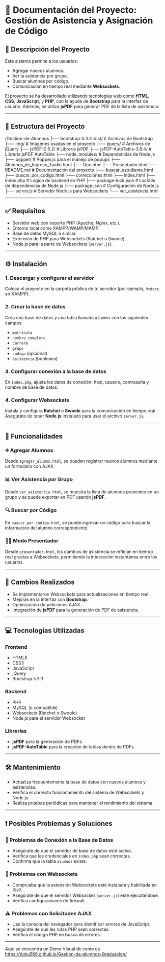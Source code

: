 # 📘 Documentación del Proyecto: Gestión de Asistencia y Asignación de Código

## 📝 Descripción del Proyecto
Este sistema permite a los usuarios:
- Agregar nuevos alumnos.
- Ver la asistencia por grupo.
- Buscar alumnos por código.
- Comunicación en tiempo real mediante **Websockets**.

El proyecto se ha desarrollado utilizando tecnologías web como **HTML**, **CSS**, **JavaScript**, y **PHP**, con la ayuda de **Bootstrap** para la interfaz de usuario. Además, se utiliza **jsPDF** para generar PDF de la lista de asistencia.

---

## 📁 Estructura del Proyecto

/Gestion-de-Alumnos 
├── bootstrap-5.3.3-dist/ # Archivos de Bootstrap 
├── img/ # Imágenes usadas en el proyecto 
├── jquery/ # Archivos de jQuery 
├── jsPDF-2.5.2/ # Librería jsPDF 
├── jsPDF-AutoTable-3.8.4/ # Librería jsPDF AutoTable 
├── node_modules/ # Dependencias de Node.js 
├── popper/ # Popper.js para el manejo de popups 
├── Alumnos_de_Ingreso_Tardio.html 
├── Doc.html 
├── Presentador.html 
├── README.md # Documentación del proyecto 
├── buscar_estudiante.html 
├── buscar_por_codigo.html 
├── correcciones.html 
├── index.html 
├── index.php # Lógica de backend en PHP 
├── package-lock.json # Lockfile de dependencias de Node.js 
├── package.json # Configuración de Node.js 
├── server.js # Servidor Node.js para Websockets 
└── ver_asistencia.html



---

## ✅ Requisitos

- Servidor web con soporte PHP (Apache, Nginx, etc.).
- Entorno local como XAMPP/WAMP/MAMP.
- Base de datos MySQL o similar.
- Extensión de PHP para Websockets (Ratchet o Swoole).
- Node.js para la parte de Websockets (`server.js`).

---

## ⚙️ Instalación

### 1. Descargar y configurar el servidor
Coloca el proyecto en la carpeta pública de tu servidor (por ejemplo, `htdocs` en XAMPP).

### 2. Crear la base de datos
Crea una base de datos y una tabla llamada `alumnos` con los siguientes campos:

- `matricula`
- `nombre_completo`
- `carrera`
- `grupo`
- `codigo` (opcional)
- `asistencia` (booleano)

### 3. Configurar conexión a la base de datos
En `index.php`, ajusta los datos de conexión: host, usuario, contraseña y nombre de base de datos.

### 4. Configurar Websockets
Instala y configura **Ratchet** o **Swoole** para la comunicación en tiempo real. Asegúrate de tener **Node.js** instalado para usar el archivo `server.js`.

---

## 🧩 Funcionalidades

### ➕ Agregar Alumnos
Desde `agregar_alumno.html`, se pueden registrar nuevos alumnos mediante un formulario con AJAX.

### 📊 Ver Asistencia por Grupo
Desde `ver_asistencia.html`, se muestra la lista de alumnos presentes en un grupo y se puede exportar en PDF usando **jsPDF**.

### 🔍 Buscar por Código
En `buscar_por_codigo.html`, se puede ingresar un código para buscar la información del alumno correspondiente.

### 🧑‍🏫 Modo Presentador
Desde `presentador.html`, los cambios de asistencia se reflejan en tiempo real gracias a Websockets, permitiendo la interacción instantánea entre los usuarios.

---

## 🔧 Cambios Realizados

- Se implementaron Websockets para actualizaciones en tiempo real.
- Mejoras en la interfaz con **Bootstrap**.
- Optimización de peticiones AJAX.
- Integración de **jsPDF** para la generación de PDF de asistencia.

---

## 💻 Tecnologías Utilizadas

### Frontend
- HTML5
- CSS3
- JavaScript
- jQuery
- Bootstrap 5.3.3

### Backend
- PHP
- MySQL (o compatible)
- Websockets (Ratchet o Swoole)
- Node.js para el servidor Websocket

### Librerías
- **jsPDF** para la generación de PDFs.
- **jsPDF-AutoTable** para la creación de tablas dentro de PDFs.

---

## 🛠️ Mantenimiento

- Actualiza frecuentemente la base de datos con nuevos alumnos y asistencias.
- Verifica el correcto funcionamiento del sistema de Websockets y Node.js.
- Realiza pruebas periódicas para mantener el rendimiento del sistema.

---

## ❗ Posibles Problemas y Soluciones

### 🔌 Problemas de Conexión a la Base de Datos
- Asegúrate de que el servidor de base de datos esté activo.
- Verifica que las credenciales en `index.php` sean correctas.
- Confirma que la tabla `alumnos` exista.

### 🔄 Problemas con Websockets
- Comprueba que la extensión Websockets esté instalada y habilitada en PHP.
- Asegúrate de que el servidor Websocket (`server.js`) esté ejecutándose.
- Verifica configuraciones de firewall.

### ⚠️ Problemas con Solicitudes AJAX
- Usa la consola del navegador para identificar errores de JavaScript.
- Asegúrate de que las rutas PHP sean correctas.
- Verifica el código PHP en busca de errores.

---
Aqui se encuentra un Demo Visual de como es  https://doku566.github.io/Gestion-de-alumnos-Graduacion/


